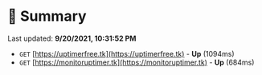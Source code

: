 # 📖 Summary
Last updated: **9/20/2021, 10:31:52 PM**

- `GET` [https://uptimerfree.tk](https://uptimerfree.tk) - **Up** (1094ms)
- `GET` [https://monitoruptimer.tk](https://monitoruptimer.tk) - **Up** (684ms)
